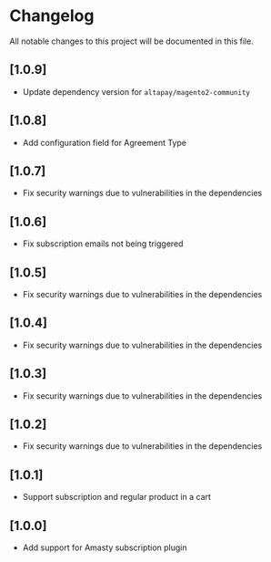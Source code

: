 # Changelog
All notable changes to this project will be documented in this file.

## [1.0.9]

- Update dependency version for `altapay/magento2-community` 

## [1.0.8]

- Add configuration field for Agreement Type

## [1.0.7]

- Fix security warnings due to vulnerabilities in the dependencies

## [1.0.6]

- Fix subscription emails not being triggered

## [1.0.5]

- Fix security warnings due to vulnerabilities in the dependencies

## [1.0.4]

- Fix security warnings due to vulnerabilities in the dependencies

## [1.0.3]

- Fix security warnings due to vulnerabilities in the dependencies

## [1.0.2]

- Fix security warnings due to vulnerabilities in the dependencies

## [1.0.1]

- Support subscription and regular product in a cart

## [1.0.0]

- Add support for Amasty subscription plugin